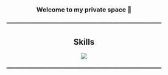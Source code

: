 <h3 align="center"> Welcome to my private space 👋 </h3>
<p align="center">═════════════════════════════════════════</p>
<p align="center">
  <h2 align="center">Skills</h2>
</p>
<p align="center">
  <a href="https://skillicons.dev">
    <img src="https://skillicons.dev/icons?i=github,js,html,css,ps,c,cs,cpp" />
  </a>
</p>
<p align="center">═════════════════════════════════════════</p>

